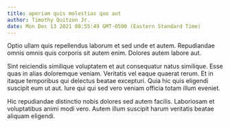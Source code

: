```yaml
---
title: aperiam quis molestias quo aut
author: Timothy Quitzon Jr.
date: Mon Dec 13 2021 08:55:49 GMT-0500 (Eastern Standard Time)
---
```

Optio ullam quis repellendus laborum et sed unde et autem. Repudiandae omnis omnis quis corporis sit autem enim. Dolores autem labore aut.

 Sint reiciendis similique voluptatem et aut consequatur natus similique. Esse quas in alias doloremque veniam. Veritatis vel eaque quaerat rerum. Et in itaque temporibus qui delectus beatae excepturi. Quia hic quis eligendi suscipit eum ut aut. Iure qui qui sed vero veniam officia totam illum eveniet.

 Hic repudiandae distinctio nobis dolores sed autem facilis. Laboriosam et voluptatibus animi modi vero. Autem illum suscipit harum veritatis beatae aliquam eligendi.